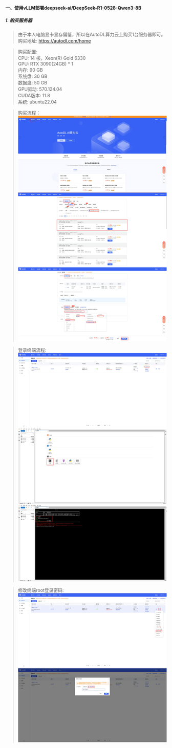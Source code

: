 #### 一、使用vLLM部署deepseek-ai/DeepSeek-R1-0528-Qwen3-8B

##### 1. 购买服务器
> 由于本人电脑显卡显存偏低，所以在AutoDL算力云上购买1台服务器即可。
> 购买地址: https://autodl.com/home   

> 购买配置:    
> CPU: 14 核，Xeon(R) Gold 6330   
> GPU: RTX 3090(24GB) * 1  
> 内存: 90 GB  
> 系统盘: 30 GB  
> 数据盘: 50 GB  
> GPU驱动: 570.124.04  
> CUDA版本: 11.8   
> 系统: ubuntu22.04  

> 购买流程：  
![1.png](https://github.com/solodba/LLMOps/blob/main/day01/images/1.png)  
![2.png](https://github.com/solodba/LLMOps/blob/main/day01/images/2.png)  
![3.png](https://github.com/solodba/LLMOps/blob/main/day01/images/3.png)  

> 登录终端流程:  
![4.png](https://github.com/solodba/LLMOps/blob/main/day01/images/4.png)    
![5.png](https://github.com/solodba/LLMOps/blob/main/day01/images/5.png)  
![6.png](https://github.com/solodba/LLMOps/blob/main/day01/images/6.png)  

> 修改终端root登录密码:  
![4.png](https://github.com/solodba/LLMOps/blob/main/day01/images/7.png)  
![4.png](https://github.com/solodba/LLMOps/blob/main/day01/images/8.png)   
```

```
